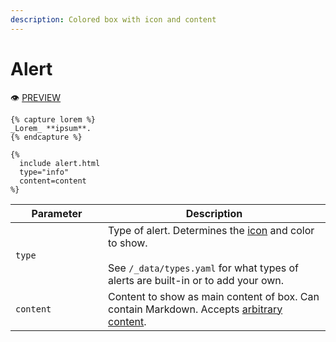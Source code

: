 ```yaml
---
description: Colored box with icon and content
---
```


# Alert

:eye: [PREVIEW](https://greenelab.github.io/lab-website-template/testbed#alert)

```liquid
{% capture lorem %}
_Lorem_ **ipsum**.
{% endcapture %}

{%
  include alert.html
  type="info"
  content=content
%}
```

<table><thead><tr><th width="132">Parameter</th><th>Description</th></tr></thead><tbody><tr><td><code>type</code></td><td>Type of alert. Determines the <a href="icon.md">icon</a> and color to show.<br><br>See <code>/_data/types.yaml</code> for what types of alerts are built-in or to add your own.</td></tr><tr><td><code>content</code></td><td>Content to show as main content of box. Can contain Markdown. Accepts <a href="./#arbitrary-content">arbitrary content</a>.</td></tr></tbody></table>
